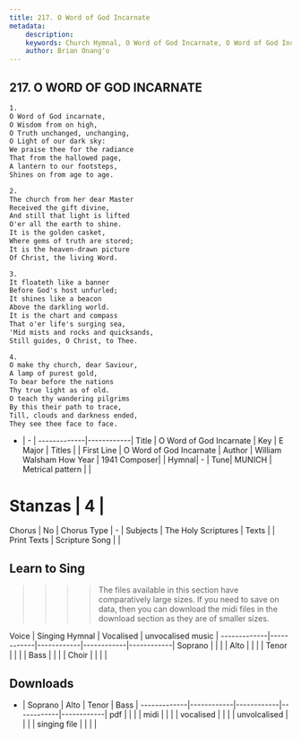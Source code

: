 ```yaml
---
title: 217. O Word of God Incarnate
metadata:
    description: 
    keywords: Church Hymnal, O Word of God Incarnate, O Word of God Incarnate, 
    author: Brian Onang'o
---
```



## 217. O WORD OF GOD INCARNATE

```txt
1.
O Word of God incarnate, 
O Wisdom from on high, 
O Truth unchanged, unchanging, 
O Light of our dark sky: 
We praise thee for the radiance 
That from the hallowed page, 
A lantern to our footsteps, 
Shines on from age to age. 

2.
The church from her dear Master 
Received the gift divine, 
And still that light is lifted 
O'er all the earth to shine. 
It is the golden casket, 
Where gems of truth are stored; 
It is the heaven-drawn picture 
Of Christ, the living Word. 

3.
It floateth like a banner 
Before God's host unfurled; 
It shines like a beacon 
Above the darkling world. 
It is the chart and compass 
That o'er life's surging sea, 
'Mid mists and rocks and quicksands, 
Still guides, O Christ, to Thee. 

4.
O make thy church, dear Saviour, 
A lamp of purest gold, 
To bear before the nations 
Thy true light as of old. 
O teach thy wandering pilgrims 
By this their path to trace, 
Till, clouds and darkness ended, 
They see thee face to face.

```

- |   -  |
-------------|------------|
Title | O Word of God Incarnate |
Key | E Major |
Titles |  |
First Line | O Word of God Incarnate |
Author | William Walsham How
Year | 1941
Composer|  |
Hymnal|  - |
Tune| MUNICH |
Metrical pattern | |
# Stanzas | 4 |
Chorus | No |
Chorus Type | - |
Subjects | The Holy Scriptures |
Texts |  |
Print Texts | 
Scripture Song |  |
  
## Learn to Sing

>>>> The files available in this section have comparatively large sizes. If you need to save on data, then you can download the midi files in the download section as they are of smaller sizes.

Voice |  Singing Hymnal | Vocalised | unvocalised music |
-------------|------------|------------|------------|------------|
Soprano | | | |
Alto | | | |
Tenor | | | |
Bass | | | |
Choir | | | |

## Downloads

- |  Soprano | Alto | Tenor | Bass |
-------------|------------|------------|------------|------------|
pdf | | | |
midi | | | |
vocalised | | | |
unvolcalised | | | |
singing file | | | |
  